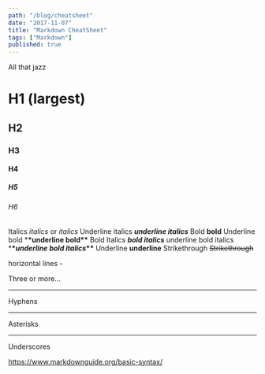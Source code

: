 ```yaml
---
path: "/blog/cheatsheet"
date: "2017-11-07"
title: "Markdown CheatSheet"
tags: ["Markdown"]
published: true
---
```


All that jazz

# H1 (largest)

## H2

### H3

#### H4

##### H5

###### H6

Italics _italics_ or _italics_ Underline italics **_underline italics_**
Bold **bold** Underline bold \***\*underline bold\*\***
Bold Italics **_bold italics_** underline bold italics \***\*_underline bold italics_\*\***
Underline **underline** Strikethrough ~~Strikethrough~~

horizontal lines -

Three or more...

---

Hyphens

---

Asterisks

---

Underscores

https://www.markdownguide.org/basic-syntax/

